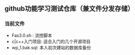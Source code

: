 ## github功能学习测试仓库（兼文件分发存储）

### 当前文件

* Fas3.0.sh : 流控脚本
* c|c++入门项目: 适合入门的几个开源项目
* wp_1.bak.sql: 本人初次建站的数据库备份
